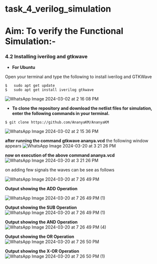 # task_4_verilog_simulation

# Aim: To verify the Functional Simulation:-

  



### 4.2 Installing iverilog and gtkwave

- **For Ubuntu**

 Open your terminal and type the following to install iverilog and GTKWave
 ```
 $   sudo apt get update
 $   sudo apt get install iverilog gtkwave
 ```
![WhatsApp Image 2024-03-02 at 2 16 08 PM](https://github.com/Ananya-KM/Ananya-KM/assets/160317297/7db9c30b-48b8-466c-ab2c-d42d63adacdb)



- **To clone the repository and download the netlist files for simulation, enter the following commands in your terminal.**

 ```
 $ git clone https://github.com/AnanyaKM/AnanyaKM
 
```
![WhatsApp Image 2024-03-02 at 2 15 36 PM](https://github.com/Ananya-KM/Ananya-KM/assets/160317297/fe7fb60f-7adf-48d6-bda5-8cde09d2b82a)

**after running the command
gtkwave ananya.vcd** the following window appears
![WhatsApp Image 2024-03-20 at 3 21 26 PM](https://github.com/Ananya-KM/Ananya-KM/assets/160317297/b9b59277-8f93-4302-a661-d9eeaa71e65f)

**now on execution of the above command ananya.vcd**
![WhatsApp Image 2024-03-20 at 3 21 26 PM](https://github.com/Ananya-KM/Ananya-KM/assets/160317297/29f8ba89-8d07-4b4e-a5b8-557a4d190d08)


on adding few signals the waves can be see as follows

![WhatsApp Image 2024-03-20 at 7 26 49 PM](https://github.com/Ananya-KM/Ananya-KM/assets/160317297/2cea7bfc-c135-409f-a5a8-5112a4bfb71a)


**Output showing the ADD Operation**

![WhatsApp Image 2024-03-20 at 7 26 49 PM (1)](https://github.com/Ananya-KM/Ananya-KM/assets/160317297/513e0525-ca59-435a-8850-a0fef48b0e79)

**Output showing the SUB Operation**
![WhatsApp Image 2024-03-20 at 7 26 49 PM (1)](https://github.com/Ananya-KM/Ananya-KM/assets/160317297/cada76c0-ad4d-4197-a15c-83a036171d50)


**Output showing the AND Operation**
![WhatsApp Image 2024-03-20 at 7 26 49 PM (4)](https://github.com/Ananya-KM/Ananya-KM/assets/160317297/b5063f18-0d7d-4870-90a4-09b080e59c64)


**Output showing the OR Operation**
![WhatsApp Image 2024-03-20 at 7 26 50 PM](https://github.com/Ananya-KM/Ananya-KM/assets/160317297/79a63015-dac2-4cae-8e57-3abb42c2332d)


**Output showing the X-OR Operation**
![WhatsApp Image 2024-03-20 at 7 26 50 PM (1)](https://github.com/Ananya-KM/Ananya-KM/assets/160317297/a8050e9c-2aa6-4a8f-bac0-94d245dee666)








